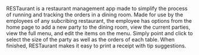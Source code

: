 RESTaurant is a restaurant management app made to simplify the process of running and tracking the orders in a dining room.  Made for use by the employees of any subcribing restaurant, the employee has options from the home page to add a new party to the dining room, view the current parties, view the full menu, and edit the items on the menu. Simply point and click to select the size of the party as well as the orders of each table. When finished, RESTaurant makes it easy to print a receipt with tip suggestions. 